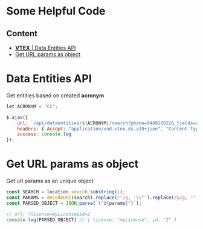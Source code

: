 # Some Helpful Code

## Content
  - [**VTEX** | Data Entities API](#data-entities-api)
  - [Get URL params as object](#get-url-params-as-object)

# Data Entities API
Get entities based on created **acronym**

```js
let ACRONYM = 'CC';

$.ajax({
    url: `/api/dataentities/${ACRONYM}/search?phone=940028922&_fields=name,mail`,
    headers: { Accept: "application/vnd.vtex.ds.v10+json", "Content-Type": "application/json" },
    success: console.log
});
```

# Get URL params as object
Get url params as an unique object

```js
const SEARCH = location.search.substring(1);
const PARAMS = decodeURI(search).replace(/"/g, '\\"').replace(/&/g, '","').replace(/=/g, '":"');
const PARSED_OBJECT = JSON.parse(`{"${params}"}`);

// url: ?license=myLicense&id=2
console.log(PARSED_OBJECT) // { license: "myLicense", id: "2" }
```
